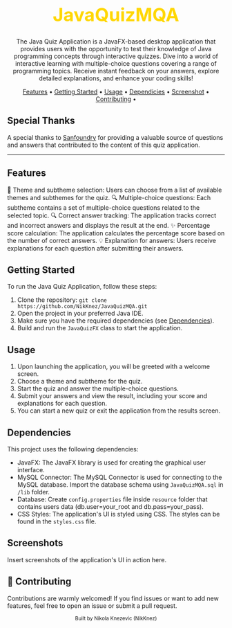 <div align="center">
    <h1 style="font-size: 3em; color: #FFD700;">JavaQuizMQA</h1>
</div>

<p align="center">
    The Java Quiz Application is a JavaFX-based desktop application that provides users with the opportunity to test their knowledge of Java programming concepts through interactive quizzes. 
    Dive into a world of interactive learning with multiple-choice questions covering a range of programming topics. 
    Receive instant feedback on your answers, explore detailed explanations, and enhance your coding skills!
</p>

<p align="center">
    <a href="#features">Features</a> •
    <a href="#getting-started">Getting Started</a> •
    <a href="#usage">Usage</a> •
    <a href="#dependicies">Dependicies</a> •
    <a href="#screenshot">Screenshot</a> •
    <a href="#contributing">Contributing</a> •
</p>

## Special Thanks

A special thanks to [Sanfoundry](https://www.sanfoundry.com/) for providing a valuable source of questions and answers that contributed to the content of this quiz application.

---

## Features

🚀 Theme and subtheme selection: Users can choose from a list of available themes and subthemes for the quiz.
🔍 Multiple-choice questions: Each subtheme contains a set of multiple-choice questions related to the selected topic.
🔍 Correct answer tracking: The application tracks correct and incorrect answers and displays the result at the end.
✨ Percentage score calculation: The application calculates the percentage score based on the number of correct answers.
💡 Explanation for answers: Users receive explanations for each question after submitting their answers.

## Getting Started

To run the Java Quiz Application, follow these steps:

1. Clone the repository: `git clone https://github.com/NikKnez/JavaQuizMQA.git`
2. Open the project in your preferred Java IDE.
3. Make sure you have the required dependencies (see [Dependencies](#dependencies)).
4. Build and run the `JavaQuizFX` class to start the application.

## Usage

1. Upon launching the application, you will be greeted with a welcome screen.
2. Choose a theme and subtheme for the quiz.
3. Start the quiz and answer the multiple-choice questions.
4. Submit your answers and view the result, including your score and explanations for each question.
5. You can start a new quiz or exit the application from the results screen.

## Dependencies

This project uses the following dependencies:

- JavaFX: The JavaFX library is used for creating the graphical user interface.
- MySQL Connector: The MySQL Connector is used for connecting to the MySQL database. Import the database schema using `JavaQuizMQA.sql` in `/lib` folder.
- Database: Create `config.properties` file inside `resource` folder that contains users data (db.user=your_root and db.pass=your_pass).
- CSS Styles: The application's UI is styled using CSS. The styles can be found in the `styles.css` file.

## Screenshots

Insert screenshots of the application's UI in action here.

## 🤝 Contributing

Contributions are warmly welcomed! If you find issues or want to add new features, feel free to open an issue or submit a pull request.


<div align="center">
    <sub>Built by Nikola Knezevic (NikKnez)</sub>
</div>
